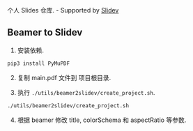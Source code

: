 个人 Slides 仓库. - Supported by [Slidev](https://cn.sli.dev/)

## Beamer to Slidev

1. 安装依赖.

```bash
pip3 install PyMuPDF
```
2. 复制 main.pdf 文件到 项目根目录.

3. 执行 `./utils/beamer2slidev/create_project.sh`.

```bash
./utils/beamer2slidev/create_project.sh
```

4. 根据 beamer 修改 title, colorSchema 和 aspectRatio 等参数.